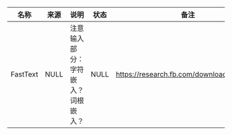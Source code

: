 |名称  |  来源   | 说明  |状态   | 备注  |
|  ----  | ----  |----  | ----  |----  |
| FastText  | NULL |注意输入部分：字符嵌入？词根嵌入？ |NULL |https://research.fb.com/downloads/fasttext/ |
